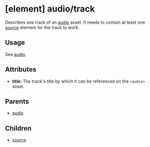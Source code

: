 
# [element] audio/track

Describes one track of an [audio](audio.md) asset. It needs to contain at least one
[source](source.md) element for the track to work.


## Usage

See [audio](audio.md).


## Attributes

 * **title:** The track's title by which it can be referenced on the `<audio>` asset.


## Parents

 * [audio](audio.md)


## Children

 * [source](source.md)
